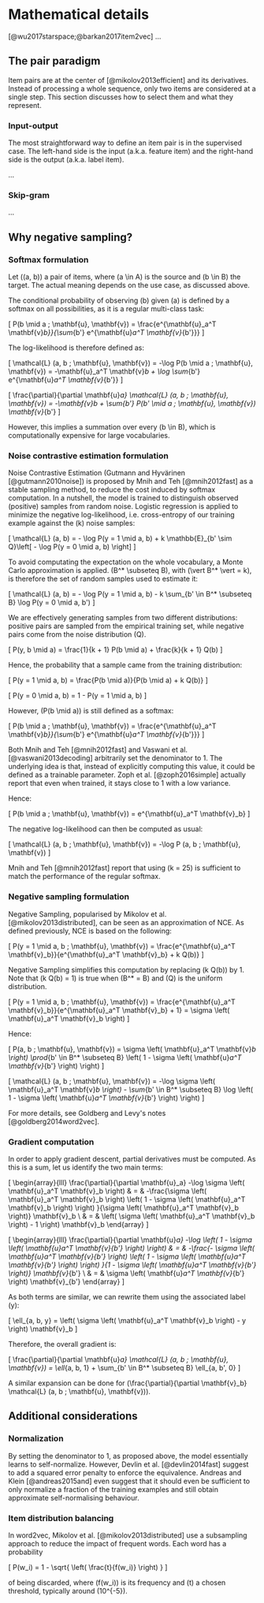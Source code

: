 # Mathematical details

[@wu2017starspace;@barkan2017item2vec] ...


## The pair paradigm

Item pairs are at the center of [@mikolov2013efficient] and its derivatives.
Instead of processing a whole sequence, only two items are considered at a single step. This section discusses how to select them and what they represent.


### Input-output

The most straightforward way to define an item pair is in the supervised case.
The left-hand side is the input (a.k.a. feature item) and the right-hand side is the output (a.k.a. label item).

...


### Skip-gram

...


## Why negative sampling?


### Softmax formulation

Let \((a, b)\) a pair of items, where \(a \in A\) is the source and \(b \in B\) the target.
The actual meaning depends on the use case, as
discussed above.

The conditional probability of observing \(b\) given \(a\) is defined by a softmax on all possibilities, as it is a regular multi-class task:

\[ P(b \mid a ; \mathbf{u}, \mathbf{v}) = \frac{e^{\mathbf{u}_a^T \mathbf{v}_b}}{\sum_{b'} e^{\mathbf{u}_a^T \mathbf{v}_{b'}}} \]

The log-likelihood is therefore defined as:

\[ \mathcal{L} (a, b ; \mathbf{u}, \mathbf{v}) = -\log P(b \mid a ; \mathbf{u}, \mathbf{v}) = -\mathbf{u}_a^T \mathbf{v}_b + \log \sum_{b'} e^{\mathbf{u}_a^T \mathbf{v}_{b'}} \]

\[ \frac{\partial}{\partial \mathbf{u}_a} \mathcal{L} (a, b ; \mathbf{u}, \mathbf{v}) = -\mathbf{v}_b + \sum_{b'} P(b' \mid a ; \mathbf{u}, \mathbf{v}) \mathbf{v}_{b'} \]

However, this implies a summation over every \(b \in B\), which is computationally expensive for large vocabularies.


### Noise contrastive estimation formulation

Noise Contrastive Estimation (Gutmann and Hyvärinen [@gutmann2010noise]) is proposed by Mnih and Teh [@mnih2012fast] as a stable sampling method, to reduce the cost induced by softmax computation.
In a nutshell, the model is trained to distinguish observed (positive) samples from random noise.
Logistic regression is applied to minimize the negative log-likelihood, i.e. cross-entropy of our training example against the \(k\) noise samples:

\[ \mathcal{L} (a, b) = - \log P(y = 1 \mid a, b) + k \mathbb{E}_{b' \sim Q}\left[ - \log P(y = 0 \mid a, b) \right] \]

To avoid computating the expectation on the whole vocabulary, a Monte Carlo approximation is applied. \(B^* \subseteq B\), with \(\vert B^* \vert = k\), is therefore the set of random samples used to estimate it:

\[ \mathcal{L} (a, b) = - \log P(y = 1 \mid a, b) - k \sum_{b' \in B^* \subseteq B} \log P(y = 0 \mid a, b') \]

We are effectively generating samples from two different distributions: positive pairs are sampled from the empirical training set, while negative pairs come from the noise distribution \(Q\).

\[ P(y, b \mid a) = \frac{1}{k + 1} P(b \mid a) + \frac{k}{k + 1} Q(b) \]

Hence, the probability that a sample came from the training distribution:

\[ P(y = 1 \mid a, b) = \frac{P(b \mid a)}{P(b \mid a) + k Q(b)} \]

\[ P(y = 0 \mid a, b) = 1 - P(y = 1 \mid a, b) \]

However, \(P(b \mid a)\) is still defined as a softmax:

\[ P(b \mid a ; \mathbf{u}, \mathbf{v}) = \frac{e^{\mathbf{u}_a^T \mathbf{v}_b}}{\sum_{b'} e^{\mathbf{u}_a^T \mathbf{v}_{b'}}} \]

Both Mnih and Teh [@mnih2012fast] and Vaswani et al. [@vaswani2013decoding] arbitrarily set the denominator to 1.
The underlying idea is that, instead of explicitly computing this value, it could be defined as a trainable parameter.
Zoph et al. [@zoph2016simple] actually report that even when trained, it stays close to 1 with a low variance.

Hence:

\[ P(b \mid a ; \mathbf{u}, \mathbf{v}) = e^{\mathbf{u}_a^T \mathbf{v}_b} \]

The negative log-likelihood can then be computed as usual:

\[ \mathcal{L} (a, b ; \mathbf{u}, \mathbf{v}) = -\log P (a, b ; \mathbf{u}, \mathbf{v}) \]

Mnih and Teh [@mnih2012fast] report that using \(k = 25\) is sufficient to match the performance of the regular softmax.


### Negative sampling formulation

Negative Sampling, popularised by Mikolov et al. [@mikolov2013distributed], can be seen as an approximation of NCE.
As defined previously, NCE is based on the following:

\[ P(y = 1 \mid a, b ; \mathbf{u}, \mathbf{v}) = \frac{e^{\mathbf{u}_a^T \mathbf{v}_b}}{e^{\mathbf{u}_a^T \mathbf{v}_b} + k Q(b)} \]

Negative Sampling simplifies this computation by replacing \(k Q(b)\) by 1.
Note that \(k Q(b) = 1\) is true when \(B^* = B\) and \(Q\) is the uniform distribution.

\[ P(y = 1 \mid a, b ; \mathbf{u}, \mathbf{v}) = \frac{e^{\mathbf{u}_a^T \mathbf{v}_b}}{e^{\mathbf{u}_a^T \mathbf{v}_b} + 1} = \sigma \left( \mathbf{u}_a^T \mathbf{v}_b \right) \]

Hence:

\[ P(a, b ; \mathbf{u}, \mathbf{v}) = \sigma \left( \mathbf{u}_a^T \mathbf{v}_b \right) \prod_{b' \in B^* \subseteq B} \left( 1 - \sigma \left( \mathbf{u}_a^T \mathbf{v}_{b'} \right) \right) \]

\[ \mathcal{L} (a, b ; \mathbf{u}, \mathbf{v}) = -\log \sigma \left( \mathbf{u}_a^T \mathbf{v}_b \right) - \sum_{b' \in B^* \subseteq B} \log \left( 1 - \sigma \left( \mathbf{u}_a^T \mathbf{v}_{b'} \right) \right) \]

For more details, see Goldberg and Levy's notes [@goldberg2014word2vec].


### Gradient computation

In order to apply gradient descent, partial derivatives must be computed.
As this is a sum, let us identify the two main terms:

\[
    \begin{array}{lll}
    \frac{\partial}{\partial \mathbf{u}_a} -\log \sigma \left( \mathbf{u}_a^T \mathbf{v}_b \right) & = &
    -\frac{\sigma \left( \mathbf{u}_a^T \mathbf{v}_b \right) \left( 1 - \sigma \left( \mathbf{u}_a^T \mathbf{v}_b \right) \right) }{\sigma \left( \mathbf{u}_a^T \mathbf{v}_b \right)} \mathbf{v}_b \\
    & = & \left( \sigma \left( \mathbf{u}_a^T \mathbf{v}_b \right) - 1 \right) \mathbf{v}_b
    \end{array}
\]

\[
    \begin{array}{lll}
    \frac{\partial}{\partial \mathbf{u}_a} -\log \left( 1 - \sigma \left( \mathbf{u}_a^T \mathbf{v}_{b'} \right) \right) & = &
    -\frac{- \sigma \left( \mathbf{u}_a^T \mathbf{v}_{b'} \right) \left( 1 - \sigma \left( \mathbf{u}_a^T \mathbf{v}_{b'} \right) \right) }{1 - \sigma \left( \mathbf{u}_a^T \mathbf{v}_{b'} \right)} \mathbf{v}_{b'} \\
    & = & \sigma \left( \mathbf{u}_a^T \mathbf{v}_{b'} \right) \mathbf{v}_{b'}
    \end{array}
\]

As both terms are similar, we can rewrite them using the associated label \(y\):

\[ \ell_{a, b, y} = \left( \sigma \left( \mathbf{u}_a^T \mathbf{v}_b \right) - y \right) \mathbf{v}_b \]

Therefore, the overall gradient is:

\[
    \frac{\partial}{\partial \mathbf{u}_a} \mathcal{L} (a, b ; \mathbf{u}, \mathbf{v}) =
    \ell_{a, b, 1} + \sum_{b' \in B^* \subseteq B} \ell_{a, b', 0}
\]

A similar expansion can be done for \(\frac{\partial}{\partial \mathbf{v}_b} \mathcal{L} (a, b ; \mathbf{u}, \mathbf{v})\).


## Additional considerations


### Normalization

By setting the denominator to 1, as proposed above, the model essentially learns to self-normalize.
However, Devlin et al. [@devlin2014fast] suggest to add a squared error penalty to enforce the equivalence.
Andreas and Klein [@andreas2015and] even suggest that it should even be sufficient to only normalize a fraction of the training examples and still obtain approximate self-normalising behaviour.


### Item distribution balancing

In word2vec, Mikolov et al. [@mikolov2013distributed] use a subsampling approach to reduce the impact of frequent words.
Each word has a probability

\[ P(w_i) = 1 - \sqrt{ \left( \frac{t}{f(w_i)} \right) } \]

of being discarded, where \(f(w_i)\) is its frequency and \(t\) a chosen threshold, typically around \(10^{-5}\).
